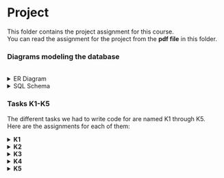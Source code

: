 # Project
This folder contains the project assignment for this course.  
You can read the assignment for the project from the **pdf file** in this folder.


### Diagrams modeling the database
<br>
<details>
    <summary>ER Diagram</summary>
    The Finnish ER diagram was made by me, and the English one I copied from the examples answers that were published after the course was over.<br>
    (the ones I made ended up being identical to the model solution)
    <ul>
        <details>
            <summary>Finnish</summary>
            <img src="https://i.imgur.com/ZnD70KA.png" alt="Finnish">
        </details>
        <details>
            <summary>English</summary>
            <img src="https://i.imgur.com/jCDMtwj.jpg" alt="English">
        </details>
    </ul>
</details>

<details>
    <summary>SQL Schema</summary>
    The Finnish SQL schema was made by me, and the English one I copied from the examples answers that were published after the course was over.<br>
    (the ones I made ended up being identical to the model solution)
    <ul>
        <details>
            <summary>Finnish</summary>
            <img src="https://i.imgur.com/EHxPGK5.png" alt="Finnish">
        </details>
        <details>
            <summary>English</summary>
            <img src="https://i.imgur.com/qYiywMq.jpg" alt="English">
        </details>
    </ul>
</details>

### Tasks K1-K5

The different tasks we had to write code for are named K1 through K5.  
Here are the assignments for each of them:

<details>
    <summary><b>K1</b></summary>
    <ul>
        <b>K1A</b><br>
        Retrieve the following information from all evaluations: brand name of the evaluated product , name of the product, date of evaluation and rating.<br><br>
        
        Sort result table rows by product brand name and product name in ascending order and by evaluation date in descending order.<br><br>
        
        Column names of result table:<br>
        <table>
            <tr>
                <td>bname</td>
                <td>pname</td>
                <td>date</td>
                <td>rating</td>
            </tr>
        </table>
        
        <br><br>
        
        <b>K1B</b><br>
        Retrieve the following information from evaluations made by the user named "Anni N": brand name of the evaluated product, name of the product, date of evaluation and rating.<br><br>
        
        Sort result table rows by product brand name and product name in ascending order and by evaluation date in descending order.<br><br>
        
        Column names of result table:<br>
        <table>
            <tr>
                <td>bname</td>
                <td>pname</td>
                <td>date</td>
                <td>rating</td>
            </tr>
        </table>
        Do not adjust the query by using the user ID in the selection condition. The purpose is to retrieve the information of a user named “Anni N” (i.e., the name of the user in the selection condition).
    </ul>
</details>

<details>
    <summary><b>K2</b></summary>
    <ul>
        Retrieve gender, year of birth and name for users who have evaluated both products of a brand called KooTek and a brand called McCee.<br><br>
        
        Sort result table rows by the user's gender, year of birth and name in ascending order.<br><br>
        
        Column names of result table:<br>
        
        <table>
            <tr>
                <td>gender</td>
                <td>byear</td>
                <td>uname</td>
            </tr>
        </table>
        Do not adjust the query by using the brand ID in the selection condition.
    </ul>
</details>

<details>
    <summary><b>K3</b></summary>
    <ul>
        <b>K3A</b><br>
        Retrieve the following information for the cheapest product: the name and price of the product.<br><br>
        
        Column names of result table:<br>
        <table>
            <tr>
                <td>pname</td>
                <td>price</td>
            </tr>
        </table>
        
        <br><br>
        
        <b>K3B</b><br>
        Retrieve the following information for the cheapest product: product name, price and brand name.<br><br>
        
        Column names of result table:<br>
        <table>
            <tr>
                <td>pname</td>
                <td>price</td>
                <td>bname</td>
            </tr>
        </table>
        Do not adjust the query by using the user ID in the selection condition. The purpose is to retrieve the information of a user named “Anni N” (i.e., the name of the user in the selection condition).<br><br>
        
        <b>K3C</b><br>
        Retrieve the following information for the cheapest McCee brand product: product name and price.<br><br>
        
        Column names of result table:<br>
        <table>
            <tr>
                <td>pname</td>
                <td>price</td>
            </tr>
        </table>
        Do not adjust the query by using the user ID in the selection condition. The purpose is to retrieve the information of a user named “Anni N” (i.e., the name of the user in the selection condition).
    </ul>
</details>

<details>
    <summary><b>K4</b></summary>
    <ul>
        <b>K4A</b><br>
        Retrieve for all products the following information: product name, minimum rating, maximum rating, average rating and number of ratings assigned to the product.<br><br>
        
        Sort result table rows by product name  in ascending order.<br><br>
        
        column names of result table:<br>
        <table>
            <tr>
                <td>pname</td>
                <td>min_rating</td>
                <td>max_rating</td>
                <td>avg_rating</td>
                <td>no_rating</td>
            </tr>
        </table>
        
        <br><br>
        
        <b>K4B</b><br>
        Continue the version “A” of the query to include the number of different users who have evaluated the product in the result table.<br><br>
        
        Column names of result table:<br>
        <table>
            <tr>
                <td>pname</td>
                <td>min_rating</td>
                <td>max_rating</td>
                <td>avg_rating</td>
                <td>no_rating</td>
                <td>different_users</td>
            </tr>
        </table>
        Do not adjust the query by using the user ID in the selection condition. The purpose is to retrieve the information of a user named “Anni N” (i.e., the name of the user in the selection condition).
    </ul>
</details>

<details>
    <summary><b>K5</b></summary>
    <ul>
        Retrieve names for those users who have rated all products under the brand called KooTek.<br><br>
        
        Sort result table rows by user name in ascending order.<br><br>
        
        Column names of result table:<br>
        <table>
            <tr>
                <td>uname</td>
            </tr>
        </table>
    </ul>
</details>